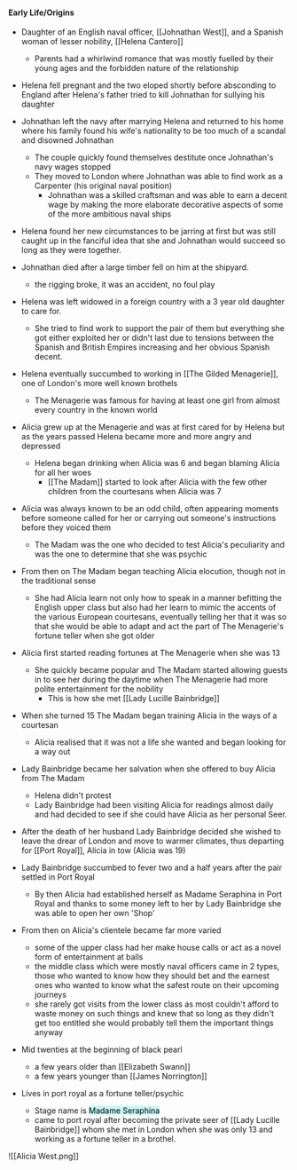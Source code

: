 
#### Early Life/Origins
- Daughter of an English naval officer, [[Johnathan West]], and a Spanish woman of lesser nobility, [[Helena Cantero]]
	- Parents had a whirlwind romance that was mostly fuelled by their young ages and the forbidden nature of the relationship
- Helena fell pregnant and the two eloped shortly before absconding to England after Helena's father tried to kill Johnathan for sullying his daughter
- Johnathan left the navy after marrying Helena and returned to his home where his family found his wife's nationality to be too much of a scandal and disowned Johnathan
	- The couple quickly found themselves destitute once Johnathan's navy wages stopped
	- They moved to London where Johnathan was able to find work as a Carpenter (his original naval position)
		- Johnathan was a skilled craftsman and was able to earn a decent wage by making the more elaborate decorative aspects of some of the more ambitious naval ships
- Helena found her new circumstances to be jarring at first but was still caught up in the fanciful idea that she and Johnathan would succeed so long as they were together.
- Johnathan died after a large timber fell on him at the shipyard.
	- the rigging broke, it was an accident, no foul play
- Helena was left widowed in a foreign country with a 3 year old daughter to care for.
	- She tried to find work to support the pair of them but everything she got either exploited her or didn't last due to tensions between the Spanish and British Empires increasing and her obvious Spanish decent.
- Helena eventually succumbed to working in [[The Gilded Menagerie]], one of London's more well known brothels
	- The Menagerie was famous for having at least one girl from almost every country in the known world
- Alicia grew up at the Menagerie and was at first cared for by Helena but as the years passed Helena became more and more angry and depressed
	- Helena began drinking when Alicia was 6 and began blaming Alicia for all her woes
		- [[The Madam]] started to look after Alicia with the few other children from the courtesans when Alicia was 7
- Alicia was always known to be an odd child, often appearing moments before someone called for her or carrying out someone's instructions before they voiced them
	- The Madam was the one who decided to test Alicia's peculiarity and was the one to determine that she was psychic
- From then on The Madam began teaching Alicia elocution, though not in the traditional sense
	- She had Alicia learn not only how to speak in a manner befitting the English upper class but also had her learn to mimic the accents of the various European courtesans, eventually telling her that it was so that she would be able to adapt and act the part of The Menagerie's fortune teller when she got older
- Alicia first started reading fortunes at The Menagerie when she was 13
	- She quickly became popular and The Madam started allowing guests in to see her during the daytime when The Menagerie had more polite entertainment for the nobility
		- This is how she met [[Lady Lucille Bainbridge]]
- When she turned 15 The Madam began training Alicia in the ways of a courtesan
	- Alicia realised that it was not a life she wanted and began looking for a way out
- Lady Bainbridge became her salvation when she offered to buy Alicia from The Madam
	- Helena didn't protest
	- Lady Bainbridge had been visiting Alicia for readings almost daily and had decided to see if she could have Alicia as her personal Seer.
- After the death of her husband Lady Bainbridge decided she wished to leave the drear of London and move to warmer climates, thus departing for [[Port Royal]], Alicia in tow (Alicia was 19)
- Lady Bainbridge succumbed to fever two and a half years after the pair settled in Port Royal
	- By then Alicia had established herself as Madame Seraphina in Port Royal and thanks to some money left to her by Lady Bainbridge she was able to open her own 'Shop'
- From then on Alicia's clientele became far more varied
	- some of the upper class had her make house calls or act as a novel form of entertainment at balls
	- the middle class which were mostly naval officers came in 2 types, those who wanted to know how they should bet and the earnest ones who wanted to know what the safest route on their upcoming journeys
	- she rarely got visits from the lower class as most couldn't afford to waste money on such things and knew that so long as they didn't get too entitled she would probably tell them the important things anyway

- Mid twenties at the beginning of black pearl
	- a few years older than [[Elizabeth Swann]]
	- a few years younger than [[James Norrington]]
- Lives in port royal as a fortune teller/psychic
	- Stage name is <mark style="background: #ABF7F7A6;">Madame Seraphina</mark>
	- came to port royal after becoming the private seer of [[Lady Lucille Bainbridge]] whom she met in London when she was only 13 and working as a fortune teller in a brothel.


![[Alicia West.png]]